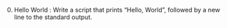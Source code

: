 0. Hello World : Write a script that prints “Hello, World”, followed by a new line to the standard output.



